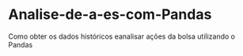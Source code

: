 # Analise-de-a-es-com-Pandas
Como obter os dados históricos eanalisar ações da bolsa utilizando o Pandas
